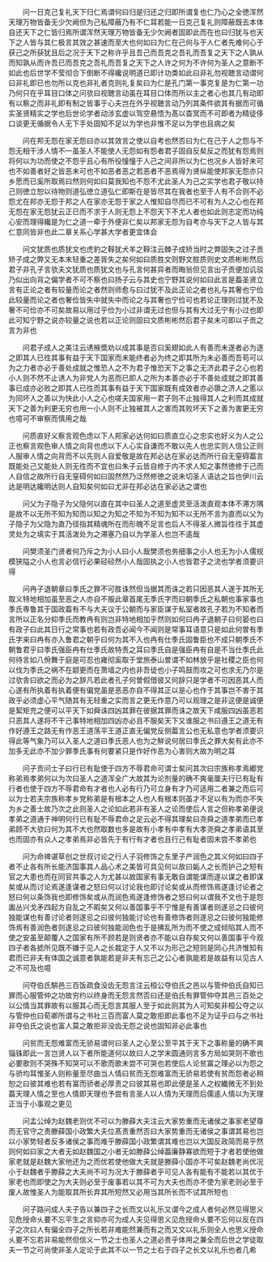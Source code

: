 <!-- { "loadSidebar": true } -->
　　问一日克己复礼天下归仁焉谓何曰归是归还之归即所谓复也仁乃心之全徳浑然天理万物皆备无少欠阙但为己私障蔽乃有不仁耳若能一日克己复礼则障蔽既去本体自还天下之仁皆归焉所谓浑然天理万物皆备无少欠阙者固即此而在也曰归犹与也天下之人皆与其仁极言其效之甚速而至大也何如曰为仁在己何与于人仁者先难何心于获己之所获犹且后之况于天下之称许乎且吾己而吾克之吾礼而吾复之天下之人孰从而知孰从而许吾已而吾克之吾礼而吾复之天下之人许之何为不许何为圣人之意断不如此也后世学不莹彻合下倒断不得纔说明道已即计功类如此曰非礼勿视聴言动谓何曰非礼即已也勿所以克也非礼者克则礼复矣曰为仁是孔门第一事克复是为仁第一功乃何只在乎耳目口体之问欤曰视聴言动虽在耳目口体而所以主之者心也其几有动即有以察之而非礼即有制之皆事于心夫岂在外乎视聴言动乃列其条件欲其有据而可循实圣贤精实之学也后世论学者动涉玄虚以驾空悬悟为髙以杳冥而不可即者为精徒侈口谈更无循据令人无下手处固知不足以为学也非惟不足以为学也且病之矣

　　问在邦无怨在家无怨曰亦以其效言之使以自考也然否曰为仁在己于人之怨与不怨无相干涉人情不一虽圣人不能使人无怨如有怨者君子固自反矣反之而犹有怨焉则将何以为功而使之不怨乎且心有所役憧憧于人己之间非所以为仁也况乡人皆好未可也不如善者好之皆恶未可也不如恶者恶之若恶者不恶焉得为贤纵能使邦家无怨亦只乡愿而已奚所取焉曰然则何如曰莫我知也不怨不尤此圣人为己之实学也君子敬以持己则徳立恕以待物则道弘徳立道弘仁即斯在是皆尽其在我者也至于人有不合则不必怨尤在邦亦无怨于邦之人在家亦无怨于家之人惟知自尽而已不可有为人之心也在邦无怨在家无怨犹云正已而不求于人则无怨上不怨天下不尤人者也如此则志定而功纯心安而理得纔是为仁之道一牵于外便非仁矣以邦家无怨为自考亦与天下之人皆与其仁意同皆非也此二章关系心学甚大学者更宜体会

　　问文犹质也质犹文也虎豹之鞟犹犬羊之鞟注云棘子成矫当时之弊固失之过子贡矫子成之弊又无本末轻重之差胥失之矣何如曰质胜文则野文胜质则史文质彬彬然后君子非孔子言欤夫文犹质也质犹文也与孔言何甚异者而晦翁但见言出子贡便加讥驳乃似出向背之偏学者不可不察也曰扬子云与其史也宁野其说何如曰此言是葢圣贤立言有正论之者有较量而论之者然则师愈与曰过犹不及此正论之者也礼与其奢也宁俭此较量而论之者也奢俭皆失中就失中而论之与其奢也宁俭可也若论正理则过犹不及奢不可俭亦不可矣故易以用过乎俭为小过非谓无过也但与其有大过无宁有小过也即此可知宁野之说亦较量之说也若以正论则固曰文质彬彬然后君子矣未可即以子贡之言为非也

　　问君子成人之美注云诱掖奬劝以成其事是否曰奚翅如此人有善而未遂者必为逐之即其人已徃其事有益于天下国家而未能终者必为终之即其所为未必善而吾苟可以为之力者亦必于善处成就之惟恐人之不为君子惟恐天下之事之无济此君子之心也若小人则不然不止诱人为非党人为恶而已即人之所为本善亦必于不善处成就之即其善事已成亦必败之即其人已徃而其事有益于天下国家既有成效者亦必隳之济人之慝以为同坏人之善以为快此小人之心也嗟夫国家用一君子则不止独得其人之利而其成就天下之善为利更无穷也用一小人则不止独被其人之害而其败坏天下之善为害更无穷也噫可不审察而慎用之哉

　　问质直好义察言观色虑以下人邦家必达何如曰质直立心之忠实也好义为人之公正也察言观色审人情之向背也虑以下人心实自谦而不敢以先人也忠实则人信公正则人服审人情之向背而不以先则人自爱敬是故在邦必达在家必达而所行自无窒碍葢言既能处己又能处人则无徃而不宜也曰朱子云皆自修于内不求人知之事然徳修于己而人自信之故所行自无窒碍何如曰固然然乃泛然修徳之说未切圣人语达之旨也伊川云达是明达纔明达则人自知矣何如曰尤非在邦必达在家必达之谓也

　　问父为子隐子为父隐何以直在其中曰圣人之道至虚灵至活泼直观本体不滞方隅是故不以无所不知为知而以知之为知之不知为不知为知不以无所不言为直而以父为子隐子为父隐为直乃径指其精魂所在而形魄不足言也后人不得圣人微旨徃徃于其虚灵处为之填实于其活泼处为之滞塞乃自以为学圣人也岂不逺哉

　　问樊须圣门贤者何乃斥之为小人曰小人哉樊须也务细事之小人也无为小人儒规模狭隘之小人也言必信行必果硁硁然小人哉固执之小人也皆君子之流也学者须要识得

　　问冉子退朝章曰季氏之罪不可胜诛然但当据其而诛之若只因恶其人遂于其所无取义特地相加虽至恶之人亦自不服此章首尾无季氏字而曰朝季氏之私朝也事家事也季氏専鲁其于国政葢有不与大夫议于公朝而与家臣谋于私室者故孔子若为不知者而言所以正名分抑季氏而教冉有则岂非特地相加乎然则如何曰冉子退朝子曰何晏也曰有政子曰此其日行之常事也若有政吾必闻今不闻则是常事耳语意只是如此何曽有季氏字来曰冉有亦入鲁君之朝乎曰何为其不入也冉有仕季氏固鲁臣也不成只朝季氏不朝鲁君乎曰季氏强臣冉有仕季氏故特责之耳曰季氏自是强臣冉有自是不当仕季氏此何待言如八佾舞于庭是可忍也雍彻奚取于堂旅泰山曽谓不如林放乎是社稷之臣也何以伐为季氏之祸不在颛更而在萧墙之内也非吾徒也小子鸣鼓而攻之可也求无乃尔是过欤舎曰欲之而必为之辞凡若此者孔子何曽假借彼又何辞只是学者不可因恶其人而心遂有所执着有执着便有偏党虽是恶恶亦自不得其正以是心也作于其事岂不害于其政乎必须虚心平气随其有无轻重之实而言之更无作意乃可以观理之是非这便是诚便是絜矩充之便可以平天下如舜诛四凶其罪在彼据其罪而诛之故天下咸服四凶虽恶若只恶其人遂将不干己事特地相加四凶亦必且不服矣天下又谁服之书曰遵王之道无有作好遵王之路无有作恶王道荡平王道正直无偏党反侧葢言公也无私意也学者须要识得此等气象乃可以入圣人之道曰季氏恶人也为之觧说何居曰季氏之罪大矣有此亦不加多无此亦不加少罪季氏事有何要紧只是作好作恶为心害则大故为明之耳

　　问子贡问士子曰行已有耻使于四方不辱君命可谓士矣问其次曰宗族称孝焉郷党称弟焉孝弟何以为次曰圣人之道浑全广大故其为论剂量的确不爽毫厘夫行已有耻有行者也使于四方不辱君命有才者也人必有行乃可立身有才乃可适用二者兼之而后可以为士若夫宗族称孝乡党称弟是有根本之人也人有根本则虽才不足以有为而亦不失为乡之善士故乃次之此则圣人之论如此若非有圣人之论而使后人言之但称孝弟便说孝弟之道通于神明何行已有耻不辱君命之足云必不得其理矣曰尧舜之道孝弟而已孝弟顾不大欤曰何为其不大也然取数也多是故有小孝有中孝有大孝尧舜之孝弟语其至也而固亦有众人之孝弟焉非必皆先于有行有才者也且行己有耻者固未尝不孝弟也

　　问为命禆谌草创之世叔讨论之行人子羽修饰之东里子产润色之其义何如曰四子者不止各有所长能济国事其人品心术之美皆可具见何以故曰姤人之长而护己之短有官之大患也而在同官共事之人为尤甚以故国家有事无敢自谓能谋而遂以谋之者即谋矣或从而讨论焉遂逢谋者之怒曰何以讨论我也即讨论矣或从而修饰焉遂逢讨论者之怒曰何以条饰我也即修饰矣或从而润色焉遂逢修饰者之怒曰何以谓我不文也于是怨讟丛兴戈矛四起方自乱之不暇矣又何以善国事乎不宁惟是有善谋者则遂忌之曰彼何独能谋也有善讨论者则遂忌之曰彼何独能讨论也有善修饰者则遂忌之曰彼何独能修饰焉有善润色者则遂忌之曰彼何独能润色也于是拂乱所为而不使之成倾陷其人而不使之安虽至颠覆人之国家有所不顾若是则贤者亦不能以自存矣又何以善国事乎今观四子者各摅所见既不嫌于见人之长裁定于人又不以为形己之短则是同心共济惟知有君而已非夫有体国之诚意者孰能若是非夫有忘己之公心者孰能若是故益有以见古人之不可及也噫

　　问夺伯氏騈邑三百饭疏食没齿无怨言注云桓公夺伯氏之邑以与管仲伯氏自知已罪而心服管仲之功故穷约以终身而无怨言然否曰还是伯氏有罪管仲夺其邑三百处之以公情当其罪故有以服其心而无怨言其服人至于如此则其为人可知矣非桓公夺之以与管仲也曰荀卿所谓与之书社三百而富人莫之敢拒即此事也不足为证乎曰与之书社非夺伯氏之说也富人莫之敢拒非没齿无怨之说也固知非必此事也

　　问贫而无怨难富而无骄易谓何曰圣人之心至公至平其于天下之事称量的确不爽锱铢即此一言岂贤人以下者所能道何以故曰人之学未圆通则言多方局如哭则不歌也必要歌则不哭殊不知哭可以不歌而歌未尝不可哭也若使后人论贫冨之理必以为怨之与骄均耳惟圣人则称量至尽曲当人情曰贫而无怨难富而无骄易若使有贫而怨者必稍恕之曰彼其难也若有冨而骄者必厚责之曰彼其易也即此便是圣人之权纎微无不到处葢天理人情之至也人情即天理也予尝有言圣人以人情为天理而后儒逺人情以为天理正当于小事观之更见

　　问孟公绰为赵魏老则优不可以为滕薛大夫注云大家势重而无诸侯之事家老望尊而无官守之责滕薛国小政繁大夫位髙责重然否曰大家势重而无诸侯之事谓其易也岂以小家势轻者反多诸侯之事而难乎滕薛国小政繁谓其难也岂以大国反政简而易乎然则何如曰家之大者无如赵魏国之小者无如滕薛公绰葢廉静寡欲而短于才者若使他做家老就是赵魏大家他还为之而优若使他做大夫就是滕薛小国亦不可矣赵魏老尚优况小于赵魏者乎滕薛之大夫尚不可为况大于滕薛者乎可见人各有能有不能若以其优于家老也而即使之为大夫则必至于废事若以其不可为大夫也而亦不使为家老则必至于废人故惟圣人为能取其所长弃其所短然又必用当其所长而不试其所短也

　　问子路问成人夫子告以兼四子之长而文以礼乐又谓今之成人者何必然见得思义见危授命乆要不忘平生之言抑亦可为成人夫见得思义见危授命乆要不忘何以反在四子之次曰人有偏全四子之所长若非难能然兼而有之而又文以礼乐则全人也思义授命乆要不忘若非易能然但信义一节之士也圣人之道必贵乎体用之兼全而后世之学徒取夫一节之可尚使非圣人定论于此其不以一节之士右于四子之长文以礼乐也者几希

